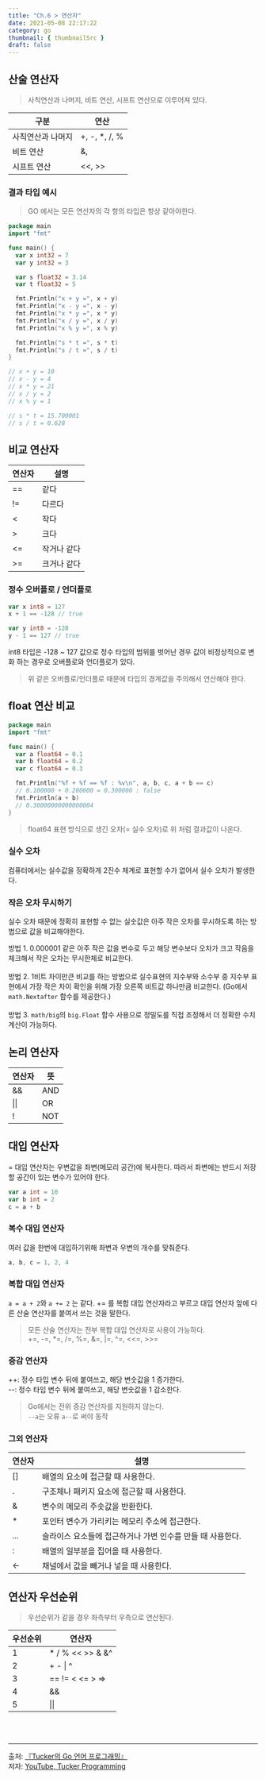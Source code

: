 ```yaml
---
title: "Ch.6 > 연산자"
date: 2021-05-08 22:17:22
category: go
thumbnail: { thumbnailSrc }
draft: false
---
```


## 산술 연산자

> 사칙연산과 나머지, 비트 연산, 시프트 연산으로 이루어져 있다.

|구분|연산|
|---|---|
|사칙연산과 나머지|+, -, *, /, %|
|비트 연산|&, |, ^, &^|
|시프트 연산|<<, >>|

### 결과 타입 예시

> GO 에서는 모든 연산자의 각 항의 타입은 항상 같아야한다.

```go
package main
import "fmt"

func main() {
  var x int32 = 7
  var y int32 = 3

  var s float32 = 3.14
  var t float32 = 5

  fmt.Println("x + y =", x + y)
  fmt.Println("x - y =", x - y)
  fmt.Println("x * y =", x * y)
  fmt.Println("x / y =", x / y)
  fmt.Println("x % y =", x % y)

  fmt.Println("s * t =", s * t)
  fmt.Println("s / t =", s / t)
}

// x + y = 10
// x - y = 4
// x * y = 21
// x / y = 2
// x % y = 1

// s * t = 15.700001
// s / t = 0.628
```

## 비교 연산자

|연산자|설명|
|---|---|
|==|같다|
|!=|다르다|
|<|작다|
|>|크다|
|<=|작거나 같다|
|>=|크거나 같다|

### 정수 오버플로 / 언더플로

```go
var x int8 = 127
x + 1 == -128 // true

var y int8 = -128
y - 1 == 127 // true
```
int8 타입은 -128 ~ 127 값으로 정수 타입의 범위를 벗어난 경우 값이 비정상적으로 변화 하는 경우로 오버플로와 언더플로가 있다.

> 위 같은 오버플로/언더플로 때문에 타입의 경계값을 주의해서 연산해야 한다.

## float 연산 비교

```go
package main
import "fmt"

func main() {
  var a float64 = 0.1
  var b float64 = 0.2
  var c float64 = 0.3

  fmt.Println("%f + %f == %f : %v\n", a, b, c, a + b == c)
  // 0.100000 + 0.200000 = 0.300000 : false
  fmt.Println(a + b)
  // 0.30000000000000004
}
```

> float64 표현 방식으로 생긴 오차(= 실수 오차)로 위 처럼 결과값이 나온다.

### 실수 오차
컴퓨터에서는 실수값을 정확하게 2진수 체계로 표현할 수가 없어서 실수 오차가 발생한다.

### 작은 오차 무시하기

실수 오차 때문에 정확히 표현할 수 없는 실숫값은 아주 작은 오차를 무시하도록 하는 방법으로 값을 비교해야한다.

방법 1. 0.000001 같은 아주 작은 값을 변수로 두고 해당 변수보다 오차가 크고 작음을 체크해서 작은 오차는 무시한체로 비교한다.</br></br>
방법 2. 1비트 차이만큰 비교를 하는 방법으로 실수표현의 지수부와 소수부 중 지수부 표현에서 가장 작은 차이 확인을 위해 가장 오른쪽 비트값 하나만큼 비교한다. (Go에서 `math.Nextafter` 함수를 제공한다.)</br></br>
방법 3. `math/big`의 `big.Float` 함수 사용으로 정밀도를 직접 조정해서 더 정확한 수치 계산이 가능하다.

## 논리 연산자

|연산자|뜻|
|---|---|
|&&|AND|
|\|\||OR|
|!|NOT|

## 대입 연산자
= 대입 연산자는 우변값을 좌변(메모리 공간)에 복사한다. 따라서 좌변에는 반드시 저장할 공간이 있는 변수가 있어야 한다.

```go
var a int = 10
var b int = 2
c = a + b
```

### 복수 대입 연산자
여러 값을 한번에 대입하기위해 좌변과 우변의 개수를 맞춰준다.

```go
a, b, c = 1, 2, 4
```

### 복합 대입 연산자

`a = a + 2`와 `a += 2` 는 같다. += 를 복합 대입 연산자라고 부르고 대입 연산자 앞에 다른 산술 연산자를 붙여서 쓰는 것을 말한다.

> 모든 산술 연산자는 전부 복합 대입 연산자로 사용이 가능하다.</br>+=, -=, *=, /=, %=, &=, |=, ^=, <<=, >>=

### 증감 연산자

++: 정수 타입 변수 뒤에 붙여쓰고, 해당 변숫값을 1 증가한다.</br>
--: 정수 타입 변수 뒤에 붙여쓰고, 해당 변숫값을 1 감소한다.

> Go에서는 전위 증감 연산자를 지원하지 않는다.</br>
`--a`는 오류 `a--`로 써야 동작

### 그외 연산자

|연산자|설명|
|---|---|
|[]|배열의 요소에 접근할 때 사용한다.|
|.|구조체나 패키지 요소에 접근할 때 사용한다.|
|&|변수의 메모리 주솟값을 반환한다.|
|*|포인터 변수가 가리키는 메모리 주소에 접근한다.|
|...|슬라이스 요소들에 접근하거나 가변 인수를 만들 때 사용한다.|
|:|배열의 일부분을 집어올 때 사용한다.|
|<-|채널에서 값을 빼거나 넣을 때 사용한다.|

## 연산자 우선순위
> 우선순위가 같을 경우 좌측부터 우측으로 연산된다.

|우선순위|연산자|
|---|---|
|1|* / % << >> & &^|
|2|+ - \| ^|
|3|== != < <= > =>|
|4|&&|
|5|\|\||
</br>
</br>


--------

출처: [『Tucker의 Go 언어 프로그래밍』](http://www.yes24.com/Product/Goods/99108736)</br>
저자: [YouTube, Tucker Programming](https://www.youtube.com/channel/UCZp_ftx6UB_32VfVmlS3o_A)